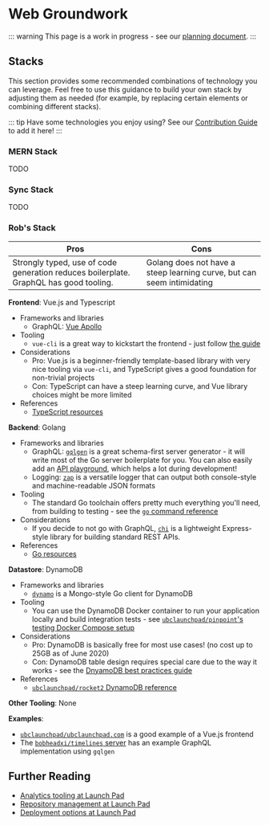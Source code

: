 # Web Groundwork

::: warning
This page is a work in progress - see our [planning document](https://docs.google.com/document/d/1ZyX8MtEF7v_ka6EvxtyrTnYZv_0YCwVAyygOQmzARYY/edit#).
:::

## Stacks

This section provides some recommended combinations of technology you can leverage. Feel free to use this guidance to build your own stack by adjusting them as needed (for example, by replacing certain elements or combining different stacks).

::: tip
Have some technologies you enjoy using? See our [Contribution Guide](/CONTRIBUTING.md) to add it here!
:::

<!--- Stack Template - use this to create a new stack section!

### My Stack

| Pros | Cons |
|------|------|
| TODO | TODO |

**Frontend**: TODO

- Frameworks and libraries
- Tooling
- Considerations
- References

**Backend**: TODO

- Frameworks and libraries
- Tooling
- Considerations
- References

**Datastore**: TODO

- Frameworks and libraries
- Tooling
- Considerations
- References

**Other Tooling**: TODO

**Examples**: TODO

--->

### MERN Stack

TODO

### Sync Stack

TODO

### Rob's Stack

| Pros | Cons |
|------|------|
| Strongly typed, use of code generation reduces boilerplate. GraphQL has good tooling. | Golang does not have a steep learning curve, but can seem intimidating |

**Frontend**: Vue.js and Typescript

- Frameworks and libraries
  - GraphQL: [Vue Apollo](https://apollo.vuejs.org/)
- Tooling
  - `vue-cli` is a great way to kickstart the frontend - just follow [the guide](https://vuejs.org/v2/guide/typescript.html#Project-Creation)
- Considerations
  - Pro: Vue.js is a beginner-friendly template-based library with very nice tooling via `vue-cli`, and TypeScript gives a good foundation for non-trivial projects
  - Con: TypeScript can have a steep learning curve, and Vue library choices might be more limited
- References
  - [TypeScript resources](/resources/languages.md#typescript)

**Backend**: Golang

- Frameworks and libraries
  - GraphQL: [`gqlgen`](https://github.com/99designs/gqlgen) is a great schema-first server generator - it will write most of the Go server boilerplate for you. You can also easily add an [API playground](https://pkg.go.dev/github.com/99designs/gqlgen@v0.11.3/graphql/playground?tab=doc), which helps a lot during development!
  - Logging: [`zap`](https://github.com/uber-go/zap) is a versatile logger that can output both console-style and machine-readable JSON formats
- Tooling
  - The standard Go toolchain offers pretty much everything you'll need, from building to testing - see the [`go` command reference](https://golang.org/cmd/go/)
- Considerations
  - If you decide to not go with GraphQL, [`chi`](https://github.com/go-chi/chi) is a lightweight Express-style library for building standard REST APIs.
- References
  - [Go resources](/resources/languages.md#go)

**Datastore**: DynamoDB

- Frameworks and libraries
  - [`dynamo`](https://github.com/guregu/dynamo) is a Mongo-style Go client for DynamoDB
- Tooling
  - You can use the DynamoDB Docker container to run your application locally and build integration tests - see [`ubclaunchpad/pinpoint`'s testing Docker Compose setup](https://sourcegraph.com/github.com/ubclaunchpad/pinpoint/-/blob/dev/testenv.yml)
- Considerations
  - Pro: DynamoDB is basically free for most use cases! (no cost up to 25GB as of June 2020)
  - Con: DynamoDB table design requires special care due to the way it works - see the [DnyamoDB best practices guide](https://docs.aws.amazon.com/amazondynamodb/latest/developerguide/best-practices.html)
- References
  - [`ubclaunchpad/rocket2` DynamoDB reference](https://rocket2.readthedocs.io/en/latest/docs/Database.html)

**Other Tooling**: None

**Examples**:

- [`ubclaunchpad/ubclaunchpad.com`](https://github.com/ubclaunchpad/ubclaunchpad.com) is a good example of a Vue.js frontend
- The [`bobheadxi/timelines` server](https://sourcegraph.com/github.com/bobheadxi/timelines@master/-/tree/server) has an example GraphQL implementation using `gqlgen`

## Further Reading

- [Analytics tooling at Launch Pad](/handbook/tools/analytics.md)
- [Repository management at Launch Pad](/handbook/project-management/repositories.md)
- [Deployment options at Launch Pad](/handbook/tools/deployment.md)
